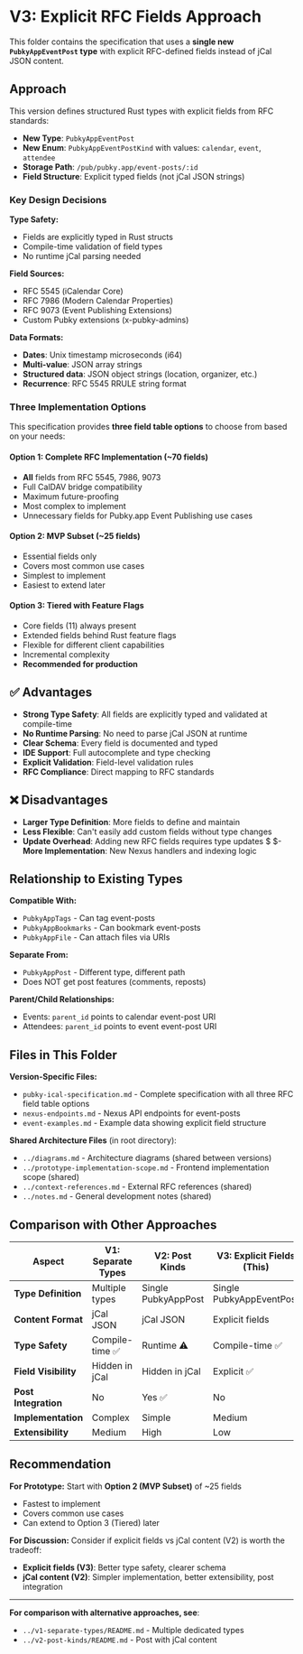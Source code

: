 # V3: Explicit RFC Fields Approach

This folder contains the specification that uses a **single new
`PubkyAppEventPost` type** with explicit RFC-defined fields instead of jCal JSON
content.

## Approach

This version defines structured Rust types with explicit fields from RFC
standards:

- **New Type**: `PubkyAppEventPost`
- **New Enum**: `PubkyAppEventPostKind` with values: `calendar`, `event`,
  `attendee`
- **Storage Path**: `/pub/pubky.app/event-posts/:id`
- **Field Structure**: Explicit typed fields (not jCal JSON strings)

### Key Design Decisions

**Type Safety:**

- Fields are explicitly typed in Rust structs
- Compile-time validation of field types
- No runtime jCal parsing needed

**Field Sources:**

- RFC 5545 (iCalendar Core)
- RFC 7986 (Modern Calendar Properties)
- RFC 9073 (Event Publishing Extensions)
- Custom Pubky extensions (x-pubky-admins)

**Data Formats:**

- **Dates**: Unix timestamp microseconds (i64)
- **Multi-value**: JSON array strings
- **Structured data**: JSON object strings (location, organizer, etc.)
- **Recurrence**: RFC 5545 RRULE string format

### Three Implementation Options

This specification provides **three field table options** to choose from based
on your needs:

#### Option 1: Complete RFC Implementation (~70 fields)

- **All** fields from RFC 5545, 7986, 9073
- Full CalDAV bridge compatibility
- Maximum future-proofing
- Most complex to implement
- Unnecessary fields for Pubky.app Event Publishing use cases

#### Option 2: MVP Subset (~25 fields)

- Essential fields only
- Covers most common use cases
- Simplest to implement
- Easiest to extend later

#### Option 3: Tiered with Feature Flags

- Core fields (11) always present
- Extended fields behind Rust feature flags
- Flexible for different client capabilities
- Incremental complexity
- **Recommended for production**

## ✅ Advantages

- **Strong Type Safety**: All fields are explicitly typed and validated at
  compile-time
- **No Runtime Parsing**: No need to parse jCal JSON at runtime
- **Clear Schema**: Every field is documented and typed
- **IDE Support**: Full autocomplete and type checking
- **Explicit Validation**: Field-level validation rules
- **RFC Compliance**: Direct mapping to RFC standards

## ❌ Disadvantages

- **Larger Type Definition**: More fields to define and maintain
- **Less Flexible**: Can't easily add custom fields without type changes
- **Update Overhead**: Adding new RFC fields requires type updates $ $- **More
  Implementation**: New Nexus handlers and indexing logic

## Relationship to Existing Types

**Compatible With:**

- `PubkyAppTags` - Can tag event-posts
- `PubkyAppBookmarks` - Can bookmark event-posts
- `PubkyAppFile` - Can attach files via URIs

**Separate From:**

- `PubkyAppPost` - Different type, different path
- Does NOT get post features (comments, reposts)

**Parent/Child Relationships:**

- Events: `parent_id` points to calendar event-post URI
- Attendees: `parent_id` points to event event-post URI

## Files in This Folder

**Version-Specific Files:**

- `pubky-ical-specification.md` - Complete specification with all three RFC
  field table options
- `nexus-endpoints.md` - Nexus API endpoints for event-posts
- `event-examples.md` - Example data showing explicit field structure

**Shared Architecture Files** (in root directory):

- `../diagrams.md` - Architecture diagrams (shared between versions)
- `../prototype-implementation-scope.md` - Frontend implementation scope
  (shared)
- `../context-references.md` - External RFC references (shared)
- `../notes.md` - General development notes (shared)

## Comparison with Other Approaches

| Aspect               | V1: Separate Types | V2: Post Kinds      | V3: Explicit Fields (This) |
| -------------------- | ------------------ | ------------------- | -------------------------- |
| **Type Definition**  | Multiple types     | Single PubkyAppPost | Single PubkyAppEventPost   |
| **Content Format**   | jCal JSON          | jCal JSON           | Explicit fields            |
| **Type Safety**      | Compile-time ✅    | Runtime ⚠️          | Compile-time ✅            |
| **Field Visibility** | Hidden in jCal     | Hidden in jCal      | Explicit ✅                |
| **Post Integration** | No                 | Yes ✅              | No                         |
| **Implementation**   | Complex            | Simple              | Medium                     |
| **Extensibility**    | Medium             | High                | Low                        |

## Recommendation

**For Prototype:** Start with **Option 2 (MVP Subset)** of ~25 fields

- Fastest to implement
- Covers common use cases
- Can extend to Option 3 (Tiered) later

**For Discussion:** Consider if explicit fields vs jCal content (V2) is worth
the tradeoff:

- **Explicit fields (V3)**: Better type safety, clearer schema
- **jCal content (V2)**: Simpler implementation, better extensibility, post
  integration

---

**For comparison with alternative approaches, see**:

- `../v1-separate-types/README.md` - Multiple dedicated types
- `../v2-post-kinds/README.md` - Post with jCal content
